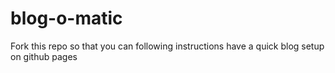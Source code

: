 # blog-o-matic
Fork this repo so that you can following instructions have a quick blog setup on github pages
